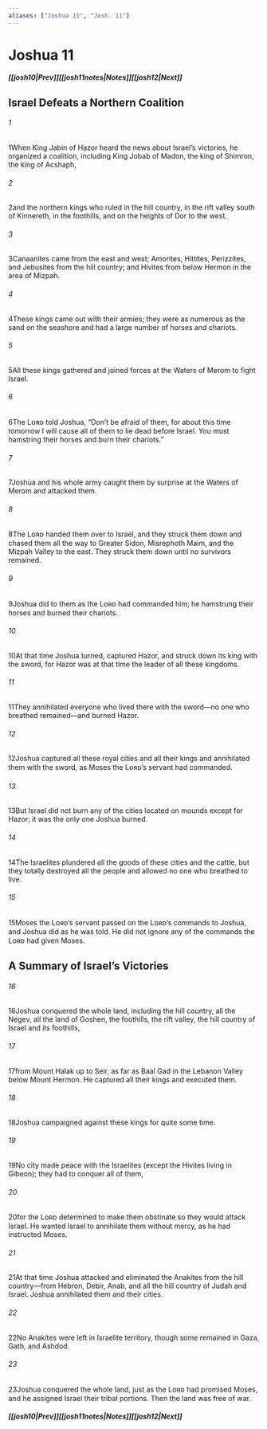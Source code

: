 ```yaml
---
aliases: ["Joshua 11", "Josh. 11"]
---
```

# Joshua 11
##### <span class=arrow-left></span>[[josh10|Prev]]<span class=navigation-separator></span>[[josh11notes|Notes]]<span class=navigation-separator></span>[[josh12|Next]]<span class=arrow-right></span>
## Israel Defeats a Northern Coalition
###### 1
<span class=verse-first>1</span>When King Jabin of Hazor heard the news about Israel’s victories, he organized a coalition, including King Jobab of Madon, the king of Shimron, the king of Acshaph,
###### 2
<span class=verse-body>2</span>and the northern kings who ruled in the hill country, in the rift valley south of Kinnereth, in the foothills, and on the heights of Dor to the west.
###### 3
<span class=verse-body>3</span>Canaanites came from the east and west; Amorites, Hittites, Perizzites, and Jebusites from the hill country; and Hivites from below Hermon in the area of Mizpah.
###### 4
<span class=verse-body>4</span>These kings came out with their armies; they were as numerous as the sand on the seashore and had a large number of horses and chariots.
###### 5
<span class=verse-body>5</span>All these kings gathered and joined forces at the Waters of Merom to fight Israel.
<div class=paragraph-break></div>

###### 6
<span class=verse-first>6</span>The Lᴏʀᴅ told Joshua, “Don’t be afraid of them, for about this time tomorrow I will cause all of them to lie dead before Israel. You must hamstring their horses and burn their chariots.”
###### 7
<span class=verse-body>7</span>Joshua and his whole army caught them by surprise at the Waters of Merom and attacked them.
###### 8
<span class=verse-body>8</span>The Lᴏʀᴅ handed them over to Israel, and they struck them down and chased them all the way to Greater Sidon, Misrephoth Maim, and the Mizpah Valley to the east. They struck them down until no survivors remained.
###### 9
<span class=verse-body>9</span>Joshua did to them as the Lᴏʀᴅ had commanded him; he hamstrung their horses and burned their chariots.
<div class=paragraph-break></div>

###### 10
<span class=verse-first>10</span>At that time Joshua turned, captured Hazor, and struck down its king with the sword, for Hazor was at that time the leader of all these kingdoms.
###### 11
<span class=verse-body>11</span>They annihilated everyone who lived there with the sword—no one who breathed remained—and burned Hazor.
###### 12
<span class=verse-body>12</span>Joshua captured all these royal cities and all their kings and annihilated them with the sword, as Moses the Lᴏʀᴅ’s servant had commanded.
###### 13
<span class=verse-body>13</span>But Israel did not burn any of the cities located on mounds except for Hazor; it was the only one Joshua burned.
###### 14
<span class=verse-body>14</span>The Israelites plundered all the goods of these cities and the cattle, but they totally destroyed all the people and allowed no one who breathed to live.
###### 15
<span class=verse-body>15</span>Moses the Lᴏʀᴅ’s servant passed on the Lᴏʀᴅ’s commands to Joshua, and Joshua did as he was told. He did not ignore any of the commands the Lᴏʀᴅ had given Moses.
## A Summary of Israel’s Victories
###### 16
<span class=verse-first>16</span>Joshua conquered the whole land, including the hill country, all the Negev, all the land of Goshen, the foothills, the rift valley, the hill country of Israel and its foothills,
###### 17
<span class=verse-body>17</span>from Mount Halak up to Seir, as far as Baal Gad in the Lebanon Valley below Mount Hermon. He captured all their kings and executed them.
###### 18
<span class=verse-body>18</span>Joshua campaigned against these kings for quite some time.
###### 19
<span class=verse-body>19</span>No city made peace with the Israelites (except the Hivites living in Gibeon); they had to conquer all of them,
###### 20
<span class=verse-body>20</span>for the Lᴏʀᴅ determined to make them obstinate so they would attack Israel. He wanted Israel to annihilate them without mercy, as he had instructed Moses.
<div class=paragraph-break></div>

###### 21
<span class=verse-first>21</span>At that time Joshua attacked and eliminated the Anakites from the hill country—from Hebron, Debir, Anab, and all the hill country of Judah and Israel. Joshua annihilated them and their cities.
###### 22
<span class=verse-body>22</span>No Anakites were left in Israelite territory, though some remained in Gaza, Gath, and Ashdod.
###### 23
<span class=verse-body>23</span>Joshua conquered the whole land, just as the Lᴏʀᴅ had promised Moses, and he assigned Israel their tribal portions. Then the land was free of war.
##### <span class=arrow-left></span>[[josh10|Prev]]<span class=navigation-separator></span>[[josh11notes|Notes]]<span class=navigation-separator></span>[[josh12|Next]]<span class=arrow-right></span>